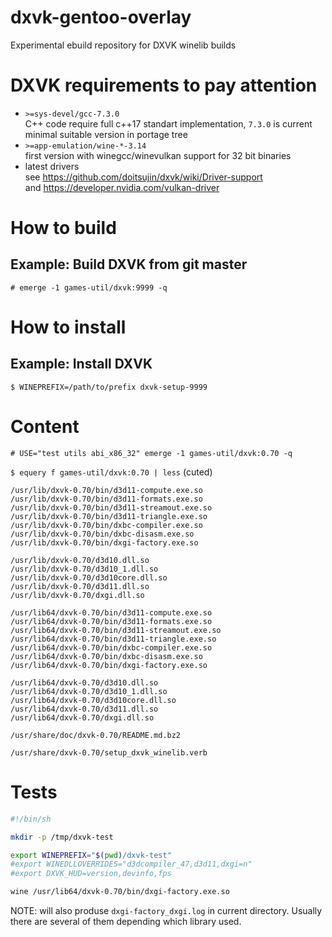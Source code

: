 # dxvk-gentoo-overlay
Experimental ebuild repository for DXVK winelib builds

# DXVK requirements to pay attention
* `>=sys-devel/gcc-7.3.0`<br>
  C++ code require full c++17 standart implementation, `7.3.0` is current minimal suitable version in portage tree
* `>=app-emulation/wine-*-3.14`<br>
  first version with winegcc/winevulkan support for 32 bit binaries
* latest drivers<br>
  see https://github.com/doitsujin/dxvk/wiki/Driver-support <br>
  and https://developer.nvidia.com/vulkan-driver

# How to build

## Example: Build DXVK from git master
`# emerge -1 games-util/dxvk:9999 -q`

# How to install

## Example: Install DXVK
`$ WINEPREFIX=/path/to/prefix dxvk-setup-9999`

# Content
`# USE="test utils abi_x86_32" emerge -1 games-util/dxvk:0.70 -q`<br>

`$ equery f games-util/dxvk:0.70 | less` (cuted)

```
/usr/lib/dxvk-0.70/bin/d3d11-compute.exe.so
/usr/lib/dxvk-0.70/bin/d3d11-formats.exe.so
/usr/lib/dxvk-0.70/bin/d3d11-streamout.exe.so
/usr/lib/dxvk-0.70/bin/d3d11-triangle.exe.so
/usr/lib/dxvk-0.70/bin/dxbc-compiler.exe.so
/usr/lib/dxvk-0.70/bin/dxbc-disasm.exe.so
/usr/lib/dxvk-0.70/bin/dxgi-factory.exe.so

/usr/lib/dxvk-0.70/d3d10.dll.so
/usr/lib/dxvk-0.70/d3d10_1.dll.so
/usr/lib/dxvk-0.70/d3d10core.dll.so
/usr/lib/dxvk-0.70/d3d11.dll.so
/usr/lib/dxvk-0.70/dxgi.dll.so

/usr/lib64/dxvk-0.70/bin/d3d11-compute.exe.so
/usr/lib64/dxvk-0.70/bin/d3d11-formats.exe.so
/usr/lib64/dxvk-0.70/bin/d3d11-streamout.exe.so
/usr/lib64/dxvk-0.70/bin/d3d11-triangle.exe.so
/usr/lib64/dxvk-0.70/bin/dxbc-compiler.exe.so
/usr/lib64/dxvk-0.70/bin/dxbc-disasm.exe.so
/usr/lib64/dxvk-0.70/bin/dxgi-factory.exe.so

/usr/lib64/dxvk-0.70/d3d10.dll.so
/usr/lib64/dxvk-0.70/d3d10_1.dll.so
/usr/lib64/dxvk-0.70/d3d10core.dll.so
/usr/lib64/dxvk-0.70/d3d11.dll.so
/usr/lib64/dxvk-0.70/dxgi.dll.so

/usr/share/doc/dxvk-0.70/README.md.bz2

/usr/share/dxvk-0.70/setup_dxvk_winelib.verb
```

# Tests
```sh
#!/bin/sh

mkdir -p /tmp/dxvk-test

export WINEPREFIX="$(pwd)/dxvk-test"
#export WINEDLLOVERRIDES="d3dcompiler_47,d3d11,dxgi=n"
#export DXVK_HUD=version,devinfo,fps

wine /usr/lib64/dxvk-0.70/bin/dxgi-factory.exe.so
```
NOTE: will also produse `dxgi-factory_dxgi.log` in current directory. Usually there are several of them depending which library used.
